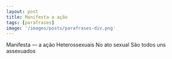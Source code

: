 ```yaml
---
layout: post
title: Manifesta a ação
tags: [parafrases]
image: '/images/posts/parafrases-div.png'
---
```


Manifesta
— a        ação
Heterossexuais No ato sexual São
todos uns assexuados
